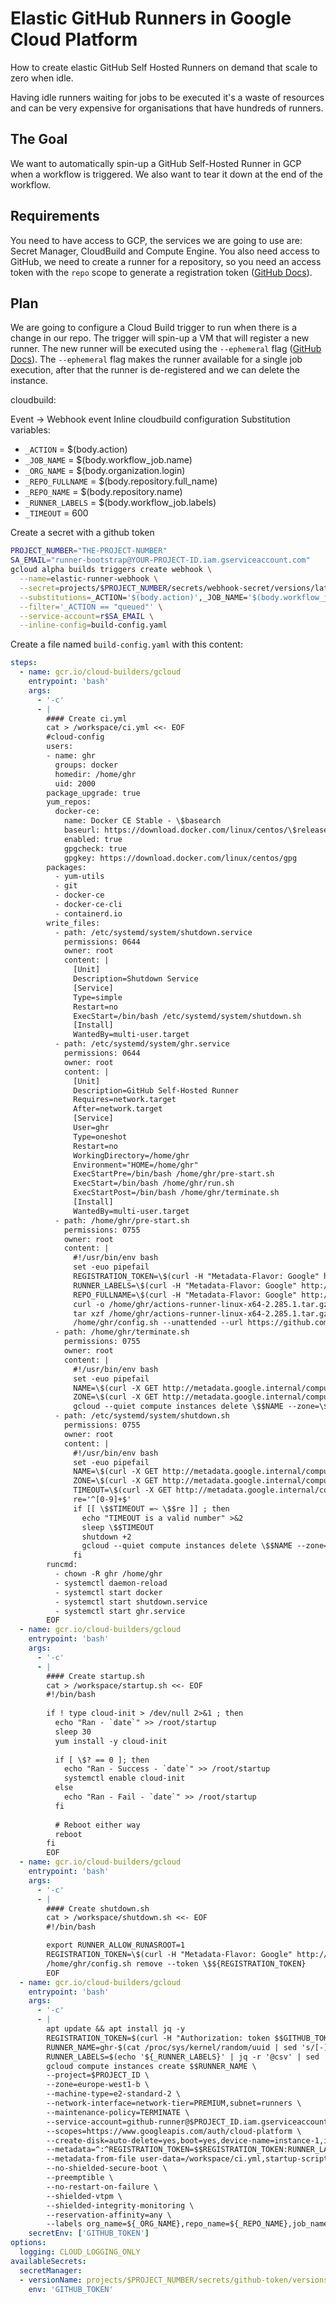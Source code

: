 # Elastic GitHub Runners in Google Cloud Platform
How to create elastic GitHub Self Hosted Runners on demand that scale to zero when idle.

Having idle runners waiting for jobs to be executed it's a waste of resources and can be very expensive for organisations that have hundreds of runners.

## The Goal
We want to automatically spin-up a GitHub Self-Hosted Runner in GCP when a workflow is triggered. We also want to tear it down at the end of the workflow.

## Requirements
You need to have access to GCP, the services we are going to use are: Secret Manager, CloudBuild and Compute Engine. You also need access to GitHub, we need to create a runner for a repository, so you need an access token with the `repo` scope to generate a registration token ([GitHub Docs](https://docs.github.com/en/rest/reference/actions#create-a-registration-token-for-a-repository)).

## Plan
We are going to configure a Cloud Build trigger to run when there is a change in our repo. The trigger will spin-up a VM that will register a new runner. The new runner will be executed using the `--ephemeral` flag ([GitHub Docs](https://docs.github.com/en/actions/hosting-your-own-runners/autoscaling-with-self-hosted-runners#using-ephemeral-runners-for-autoscaling)). The `--ephemeral` flag makes the runner available for a single job execution, after that the runner is de-registered and we can delete the instance.


cloudbuild:

Event -> Webhook event
Inline cloudbuild configuration
Substitution variables:
- `_ACTION` = $(body.action)
- `_JOB_NAME` = $(body.workflow_job.name)
- `_ORG_NAME` = $(body.organization.login)
- `_REPO_FULLNAME` = $(body.repository.full_name)
- `_REPO_NAME` = $(body.repository.name)
- `_RUNNER_LABELS` = $(body.workflow_job.labels)
- `_TIMEOUT` = 600

Create a secret with a github token 

```bash
PROJECT_NUMBER="THE-PROJECT-NUMBER"
SA_EMAIL="runner-bootstrap@YOUR-PROJECT-ID.iam.gserviceaccount.com"
gcloud alpha builds triggers create webhook \
  --name=elastic-runner-webhook \
  --secret=projects/$PROJECT_NUMBER/secrets/webhook-secret/versions/latest \
  --substitutions=_ACTION='$(body.action)',_JOB_NAME='$(body.workflow_job.name)',_ORG_NAME=$(body.organization.login),_REPO_FULLNAME=$(body.repository.full_name),_REPO_NAME=$(body.repository.name),_RUNNER_LABELS=$(body.workflow_job.labels),_TIMEOUT=600 \
  --filter='_ACTION == "queued"' \
  --service-account=r$SA_EMAIL \
  --inline-config=build-config.yaml
```

Create a file named `build-config.yaml` with this content:
```yaml
steps:
  - name: gcr.io/cloud-builders/gcloud
    entrypoint: 'bash'
    args:
      - '-c'
      - |
        #### Create ci.yml
        cat > /workspace/ci.yml <<- EOF
        #cloud-config
        users:
        - name: ghr
          groups: docker
          homedir: /home/ghr
          uid: 2000
        package_upgrade: true
        yum_repos:
          docker-ce:
            name: Docker CE Stable - \$basearch
            baseurl: https://download.docker.com/linux/centos/\$releasever/\$basearch/stable
            enabled: true
            gpgcheck: true
            gpgkey: https://download.docker.com/linux/centos/gpg
        packages:
          - yum-utils
          - git
          - docker-ce
          - docker-ce-cli
          - containerd.io
        write_files:
          - path: /etc/systemd/system/shutdown.service
            permissions: 0644
            owner: root
            content: |
              [Unit]
              Description=Shutdown Service
              [Service]
              Type=simple
              Restart=no
              ExecStart=/bin/bash /etc/systemd/system/shutdown.sh
              [Install]
              WantedBy=multi-user.target
          - path: /etc/systemd/system/ghr.service
            permissions: 0644
            owner: root
            content: |
              [Unit]
              Description=GitHub Self-Hosted Runner
              Requires=network.target
              After=network.target
              [Service]
              User=ghr
              Type=oneshot
              Restart=no
              WorkingDirectory=/home/ghr
              Environment="HOME=/home/ghr"
              ExecStartPre=/bin/bash /home/ghr/pre-start.sh
              ExecStart=/bin/bash /home/ghr/run.sh
              ExecStartPost=/bin/bash /home/ghr/terminate.sh
              [Install]
              WantedBy=multi-user.target
          - path: /home/ghr/pre-start.sh
            permissions: 0755
            owner: root
            content: |
              #!/usr/bin/env bash
              set -euo pipefail
              REGISTRATION_TOKEN=\$(curl -H "Metadata-Flavor: Google" http://metadata.google.internal/computeMetadata/v1/instance/attributes/REGISTRATION_TOKEN)
              RUNNER_LABELS=\$(curl -H "Metadata-Flavor: Google" http://metadata.google.internal/computeMetadata/v1/instance/attributes/RUNNER_LABELS)
              REPO_FULLNAME=\$(curl -H "Metadata-Flavor: Google" http://metadata.google.internal/computeMetadata/v1/instance/attributes/REPO_FULLNAME)
              curl -o /home/ghr/actions-runner-linux-x64-2.285.1.tar.gz -L https://github.com/actions/runner/releases/download/v2.285.1/actions-runner-linux-x64-2.285.1.tar.gz
              tar xzf /home/ghr/actions-runner-linux-x64-2.285.1.tar.gz
              /home/ghr/config.sh --unattended --url https://github.com/\$${REPO_FULLNAME} --token \$${REGISTRATION_TOKEN} --labels \$${RUNNER_LABELS} --ephemeral
          - path: /home/ghr/terminate.sh
            permissions: 0755
            owner: root
            content: |
              #!/usr/bin/env bash
              set -euo pipefail
              NAME=\$(curl -X GET http://metadata.google.internal/computeMetadata/v1/instance/name -H 'Metadata-Flavor: Google')
              ZONE=\$(curl -X GET http://metadata.google.internal/computeMetadata/v1/instance/zone -H 'Metadata-Flavor: Google')
              gcloud --quiet compute instances delete \$$NAME --zone=\$$ZONE
          - path: /etc/systemd/system/shutdown.sh
            permissions: 0755
            owner: root
            content: |
              #!/usr/bin/env bash
              set -euo pipefail
              NAME=\$(curl -X GET http://metadata.google.internal/computeMetadata/v1/instance/name -H 'Metadata-Flavor: Google')
              ZONE=\$(curl -X GET http://metadata.google.internal/computeMetadata/v1/instance/zone -H 'Metadata-Flavor: Google')
              TIMEOUT=\$(curl -X GET http://metadata.google.internal/computeMetadata/v1/instance/attributes/TIMEOUT -H 'Metadata-Flavor: Google')
              re='^[0-9]+$'
              if [[ \$$TIMEOUT =~ \$$re ]] ; then
                echo "TIMEOUT is a valid number" >&2
                sleep \$$TIMEOUT
                shutdown +2
                gcloud --quiet compute instances delete \$$NAME --zone=\$$ZONE
              fi
        runcmd:
          - chown -R ghr /home/ghr
          - systemctl daemon-reload
          - systemctl start docker
          - systemctl start shutdown.service
          - systemctl start ghr.service
        EOF
  - name: gcr.io/cloud-builders/gcloud
    entrypoint: 'bash'
    args:
      - '-c'
      - |
        #### Create startup.sh
        cat > /workspace/startup.sh <<- EOF
        #!/bin/bash
        
        if ! type cloud-init > /dev/null 2>&1 ; then
          echo "Ran - `date`" >> /root/startup
          sleep 30
          yum install -y cloud-init
        
          if [ \$? == 0 ]; then
            echo "Ran - Success - `date`" >> /root/startup
            systemctl enable cloud-init
          else
            echo "Ran - Fail - `date`" >> /root/startup
          fi
        
          # Reboot either way
          reboot
        fi
        EOF
  - name: gcr.io/cloud-builders/gcloud
    entrypoint: 'bash'
    args:
      - '-c'
      - |
        #### Create shutdown.sh
        cat > /workspace/shutdown.sh <<- EOF
        #!/bin/bash

        export RUNNER_ALLOW_RUNASROOT=1
        REGISTRATION_TOKEN=\$(curl -H "Metadata-Flavor: Google" http://metadata.google.internal/computeMetadata/v1/instance/attributes/REGISTRATION_TOKEN)
        /home/ghr/config.sh remove --token \$${REGISTRATION_TOKEN}
        EOF
  - name: gcr.io/cloud-builders/gcloud
    entrypoint: 'bash'
    args:
      - '-c'
      - |
        apt update && apt install jq -y
        REGISTRATION_TOKEN=$(curl -H "Authorization: token $$GITHUB_TOKEN" -X POST https://api.github.com/repos/${_REPO_FULLNAME}/actions/runners/registration-token | jq -r .token)
        RUNNER_NAME=ghr-$(cat /proc/sys/kernel/random/uuid | sed 's/[-]//g' | head -c 6; echo;)
        RUNNER_LABELS=$(echo '${_RUNNER_LABELS}' | jq -r '@csv' | sed 's/"//g')
        gcloud compute instances create $$RUNNER_NAME \
        --project=$PROJECT_ID \
        --zone=europe-west1-b \
        --machine-type=e2-standard-2 \
        --network-interface=network-tier=PREMIUM,subnet=runners \
        --maintenance-policy=TERMINATE \
        --service-account=github-runner@$PROJECT_ID.iam.gserviceaccount.com \
        --scopes=https://www.googleapis.com/auth/cloud-platform \
        --create-disk=auto-delete=yes,boot=yes,device-name=instance-1,image=projects/centos-cloud/global/images/centos-7-v20211214,mode=rw,size=20,type=projects/$PROJECT_ID/zones/europe-west1-b/diskTypes/pd-ssd \
        --metadata=^:^REGISTRATION_TOKEN=$$REGISTRATION_TOKEN:RUNNER_LABELS=$$RUNNER_LABELS:REPO_FULLNAME=${_REPO_FULLNAME}:TIMEOUT=${_TIMEOUT} \
        --metadata-from-file user-data=/workspace/ci.yml,startup-script=/workspace/startup.sh,shutdown-script=/workspace/shutdown.sh \
        --no-shielded-secure-boot \
        --preemptible \
        --no-restart-on-failure \
        --shielded-vtpm \
        --shielded-integrity-monitoring \
        --reservation-affinity=any \
        --labels org_name=${_ORG_NAME},repo_name=${_REPO_NAME},job_name=${_JOB_NAME}
    secretEnv: ['GITHUB_TOKEN']
options:
  logging: CLOUD_LOGGING_ONLY
availableSecrets:
  secretManager:
  - versionName: projects/$PROJECT_NUMBER/secrets/github-token/versions/latest
    env: 'GITHUB_TOKEN'
```
